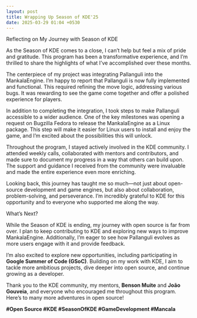 ```yaml
---
layout: post
title: Wrapping Up Season of KDE'25
date: 2025-03-29 01:04 +0530
---
```


Reflecting on My Journey with Season of KDE

As the Season of KDE comes to a close, I can’t help but feel a mix of pride and gratitude. This program has been a transformative experience, and I’m thrilled to share the highlights of what I’ve accomplished over these months.

The centerpiece of my project was integrating Pallanguli into the MankalaEngine. I’m happy to report that Pallanguli is now fully implemented and functional. This required refining the move logic, addressing various bugs. It was rewarding to see the game come together and offer a polished experience for players.

In addition to completing the integration, I took steps to make Pallanguli accessible to a wider audience. One of the key milestones was opening a request on Bugzilla Fedora to release the MankalaEngine as a Linux package. This step will make it easier for Linux users to install and enjoy the game, and I’m excited about the possibilities this will unlock.

Throughout the program, I stayed actively involved in the KDE community. I attended weekly calls, collaborated with mentors and contributors, and made sure to document my progress in a way that others can build upon. The support and guidance I received from the community were invaluable and made the entire experience even more enriching.

Looking back, this journey has taught me so much—not just about open-source development and game engines, but also about collaboration, problem-solving, and perseverance. I’m incredibly grateful to KDE for this opportunity and to everyone who supported me along the way.

What’s Next?

While the Season of KDE is ending, my journey with open source is far from over. I plan to keep contributing to KDE and exploring new ways to improve MankalaEngine. Additionally, I’m eager to see how Pallanguli evolves as more users engage with it and provide feedback.

I’m also excited to explore new opportunities, including participating in **Google Summer of Code (GSoC)**. Building on my work with KDE, I aim to tackle more ambitious projects, dive deeper into open source, and continue growing as a developer.

Thank you to the KDE community, my mentors, **Benson Muite** and **João Gouveia**, and everyone who encouraged me throughout this program. Here’s to many more adventures in open source!

**#Open Source #KDE #SeasonOfKDE #GameDevelopment #Mancala**




